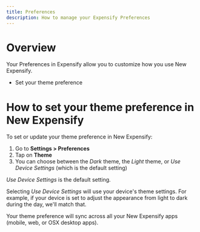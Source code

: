 ```yaml
---
title: Preferences
description: How to manage your Expensify Preferences
---
```

# Overview
Your Preferences in Expensify allow you to customize how you use New Expensify.

- Set your theme preference

# How to set your theme preference in New Expensify

To set or update your theme preference in New Expensify: 
1. Go to **Settings > Preferences**
2. Tap on **Theme**
3. You can choose between the _Dark_ theme, the _Light_ theme, or _Use Device Settings_ (which is the default setting)

_Use Device Settings_ is the default setting.

Selecting _Use Device Settings_ will use your device's theme settings. For example, if your device is set to adjust the appearance from light to dark during the day, we'll match that.

Your theme preference will sync across all your New Expensify apps (mobile, web, or OSX desktop apps).
